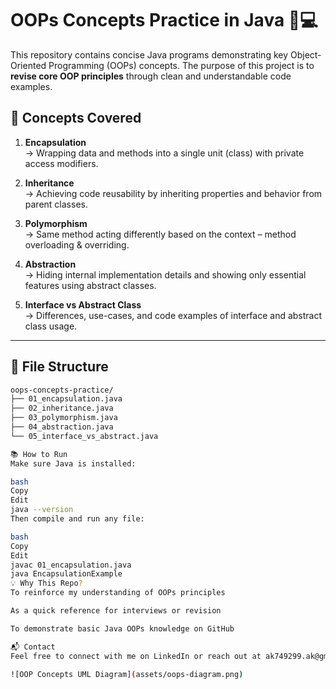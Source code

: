 # OOPs Concepts Practice in Java 🧠💻

This repository contains concise Java programs demonstrating key Object-Oriented Programming (OOPs) concepts. The purpose of this project is to **revise core OOP principles** through clean and understandable code examples.

## 🚀 Concepts Covered

1. **Encapsulation**  
   → Wrapping data and methods into a single unit (class) with private access modifiers.

2. **Inheritance**  
   → Achieving code reusability by inheriting properties and behavior from parent classes.

3. **Polymorphism**  
   → Same method acting differently based on the context – method overloading & overriding.

4. **Abstraction**  
   → Hiding internal implementation details and showing only essential features using abstract classes.

5. **Interface vs Abstract Class**  
   → Differences, use-cases, and code examples of interface and abstract class usage.

---

## 📁 File Structure

```bash
oops-concepts-practice/
├── 01_encapsulation.java
├── 02_inheritance.java
├── 03_polymorphism.java
├── 04_abstraction.java
└── 05_interface_vs_abstract.java

📚 How to Run
Make sure Java is installed:

bash
Copy
Edit
java --version
Then compile and run any file:

bash
Copy
Edit
javac 01_encapsulation.java
java EncapsulationExample
💡 Why This Repo?
To reinforce my understanding of OOPs principles

As a quick reference for interviews or revision

To demonstrate basic Java OOPs knowledge on GitHub

📬 Contact
Feel free to connect with me on LinkedIn or reach out at ak749299.ak@gmail.com

![OOP Concepts UML Diagram](assets/oops-diagram.png)


